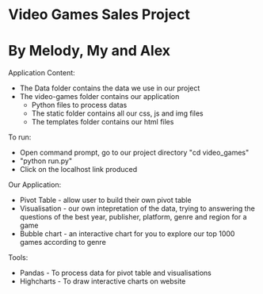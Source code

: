 # Video Games Sales Project
# By Melody, My and Alex

Application Content:
- The Data folder contains the data we use in our project
- The video-games folder contains our application 
	+ Python files to process datas
	+ The static folder contains all our css, js and img files
	+ The templates folder contains our html files


To run:
- Open command prompt, go to our project directory "cd video_games" 
- "python run.py" 
- Click on the localhost link produced


Our Application:
- Pivot Table - allow user to build their own pivot table
- Visualisation - our own intepretation of the data, trying to answering the questions of the best year, publisher, platform, genre and region for a game
- Bubble chart - an interactive chart for you to explore our top 1000 games according to genre


Tools:
- Pandas - To process data for pivot table and visualisations
- Highcharts - To draw interactive charts on website